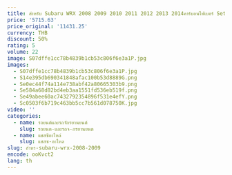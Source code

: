 ```yaml
---
title: สำหรับ Subaru WRX 2008 2009 2010 2011 2012 2013 2014คาร์บอนไฟเบอร์ Setir mobil ดูหนัง Nappa preforated พวงมาลัยบังคับเกม
price: '5715.63'
price_original: '11431.25'
currency: THB
discount: 50%
rating: 5
volume: 22
image: S07dffe1cc78b4839b1cb53c806f6e3a1P.jpg
images:
  - S07dffe1cc78b4839b1cb53c806f6e3a1P.jpg
  - S14e395db690341848afac100b53d8889G.png
  - Se0ec44f74a114e738abf42a80665303b9.png
  - Se584a68d82bd4eb3aa1551fd536eb519f.png
  - Se49abee60ac7432792354896f531e4efY.png
  - Sc0503f6b719c463bb5cc7b561d078750K.jpg
video: ''
categories:
  - name: รถยนต์และรถจักรยานยนต์
    slug: รถยนต-และรถจ-กรยานยนต
  - name: แชสซีอะไหล่
    slug: แชสซ-อะไหล
slug: สำหร-subaru-wrx-2008-2009
encode: ooKvct2
lang: th
---
```

  